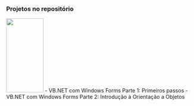 ### Projetos no repositório

<img src="https://www.alura.com.br/assets/api/cursos/vb-net-primeiros-passos.svg" width="100" height="200" />
- VB.NET com Windows Forms Parte 1: Primeiros passos
- VB.NET com Windows Forms Parte 2: Introdução à Orientação a Objetos
